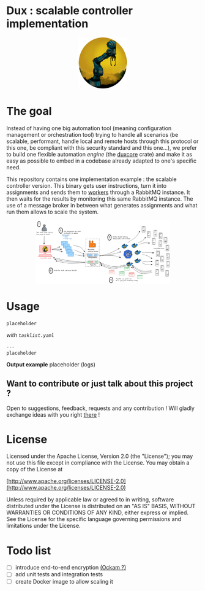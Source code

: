 # Dux : scalable controller implementation
<div align="center">
<img src="img/dux.png" width="25%">
</div>

# The goal
Instead of having one big automation tool (meaning configuration management or orchestration tool) trying to handle all scenarios (be scalable, performant, handle local and remote hosts through this protocol or this one, be compliant with this security standard and this one...), we prefer to build one flexible automation *engine* (the [duxcore](https://crates.io/crates/duxcore) crate) and make it as easy as possible to embed in a codebase already adapted to one's specific need.

This repository contains one implementation example : the scalable controller version. This binary gets user instructions, turn it into assignments and sends them to [workers](https://gitlab.com/dux-tool/dux-scalable-worker) through a RabbitMQ instance. It then waits for the results by monitoring this same RabbitMQ instance. The use of a message broker in between what generates assignments and what run them allows to scale the system.

<div align="center">
<img src="img/scalable-illustration.png" width="70%">
</div>

# Usage
~~~
placeholder
~~~

*with `tasklist.yaml`*
~~~
---
placeholder
~~~

**Output example**
placeholder (logs)

## Want to contribute or just talk about this project ?
Open to suggestions, feedback, requests and any contribution ! Will gladly exchange ideas with you right [there](https://discord.com/invite/2gxAW7uzsx) !

# License
Licensed under the Apache License, Version 2.0 (the "License");
you may not use this file except in compliance with the License.
You may obtain a copy of the License at

[http://www.apache.org/licenses/LICENSE-2.0](http://www.apache.org/licenses/LICENSE-2.0)

Unless required by applicable law or agreed to in writing, software
distributed under the License is distributed on an "AS IS" BASIS,
WITHOUT WARRANTIES OR CONDITIONS OF ANY KIND, either express or implied.
See the License for the specific language governing permissions and
limitations under the License.

# Todo list
- [ ] introduce end-to-end encryption [(Ockam ?)](https://github.com/build-trust/ockam)
- [ ] add unit tests and integration tests
- [ ] create Docker image to allow scaling it
